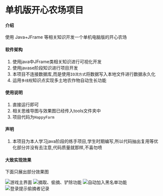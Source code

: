 # 单机版开心农场项目

#### 介绍
使用 Java+JFrame 等相关知识开发一个单机电脑版的开心农场

#### 软件架构

1.  使用java中JFrame类相关知识进行可视化开发
2.  使用javase阶段知识进行项目开发
3.  本项目不连接数据库,而是使用`IO流方式`将数据写入本地文件进行数据永久化
4.  运用`多线程`知识点实现多土地农作物自动生长功能


#### 使用说明

1.  直接运行即可
2.  相关思维导图与效果图已经传入tools文件夹中
3.  项目代码为`HappyFarm`

#### 声明

1. 本项目为本人学习java阶段的练手项目,学生时期编写,所以代码抽出复用等优化部分并没有去注意,代码质量就那样,不喜勿喷 

#### 大致实现效果
  下面只展出部分效果图

![游戏主界面](https://images.gitee.com/uploads/images/2021/0318/182524_839e5615_4995263.png "屏幕截图.png")
![摘取、偷摘、铲除功能](https://images.gitee.com/uploads/images/2021/0318/182634_c5dfa795_4995263.png "屏幕截图.png")
![自动加入黑名单功能](https://images.gitee.com/uploads/images/2021/0318/182708_8d7280c6_4995263.png "屏幕截图.png")
![登录提示偷摘者记录](https://images.gitee.com/uploads/images/2021/0318/182729_6869215f_4995263.png "屏幕截图.png")
